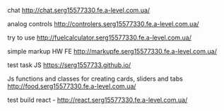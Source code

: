 chat  http://chat.serg15577330.fe.a-level.com.ua/

analog controls      http://controlers.serg15577330.fe.a-level.com.ua/

try to use  http://fuelcalculator.serg15577330.fe.a-level.com.ua/
          
simple markup HW FE     http://markupfe.serg15577330.fe.a-level.com.ua/ 

test task JS   [https://serg1557733.github.io/ ](http://)

Js functions and classes for creating cards, sliders and tabs http://food.serg15577330.fe.a-level.com.ua/  

test build react - http://react.serg15577330.fe.a-level.com.ua/



